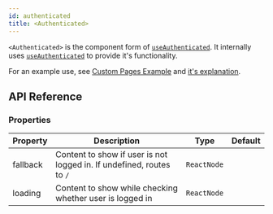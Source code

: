 ```yaml
---
id: authenticated
title: <Authenticated>
---
```


`<Authenticated>` is the component form of [`useAuthenticated`][useAuthenticated]. It internally uses [`useAuthenticated`][useAuthenticated] to provide it's functionality.

For an example use, see [Custom Pages Example][Custom Pages Example] and [it's explanation][Custom Pages Explanation].

## API Reference

### Properties

| Property | Description                                                           | Type        | Default |
| -------- | --------------------------------------------------------------------- | ----------- | ------- |
| fallback | Content to show if user is not logged in. If undefined, routes to `/` | `ReactNode` |         |
| loading  | Content to show while checking whether user is logged in              | `ReactNode` |         |

[useAuthenticated]: /api-references/hooks/auth/useAuthenticated.md
[Custom Pages Explanation]: /guides-and-concepts/custom-pages.md#authenticated-custom-pages
[Custom Pages Example]: /examples/custom-pages.md
